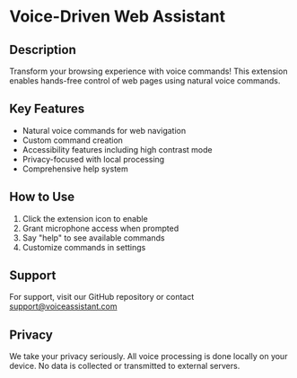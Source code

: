 # Voice-Driven Web Assistant

## Description
Transform your browsing experience with voice commands! This extension enables hands-free control of web pages using natural voice commands.

## Key Features
- Natural voice commands for web navigation
- Custom command creation
- Accessibility features including high contrast mode
- Privacy-focused with local processing
- Comprehensive help system

## How to Use
1. Click the extension icon to enable
2. Grant microphone access when prompted
3. Say "help" to see available commands
4. Customize commands in settings

## Support
For support, visit our GitHub repository or contact support@voiceassistant.com

## Privacy
We take your privacy seriously. All voice processing is done locally on your device.
No data is collected or transmitted to external servers.